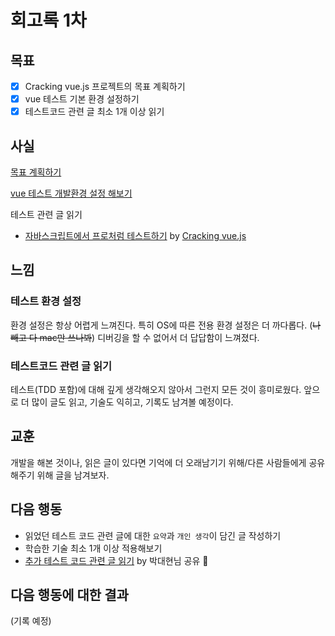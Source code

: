 # 회고록 1차

## 목표

* [x] Cracking vue.js 프로젝트의 목표 계획하기
* [x] vue 테스트 기본 환경 설정하기
* [x] 테스트코드 관련 글 최소 1개 이상 읽기

## 사실

[목표 계획하기](https://github.com/yahma25/practice-vue.js/blob/main/docs/2021%20%EC%98%A4%ED%94%88%EC%86%8C%EC%8A%A4%20%EC%BB%A8%ED%8A%B8%EB%A6%AC%EB%B7%B0%EC%85%98%20%EC%95%84%EC%B9%B4%EB%8D%B0%EB%AF%B8%20%ED%94%84%EB%A1%9C%EC%A0%9D%ED%8A%B8/%EA%B3%84%ED%9A%8D.md)

[vue 테스트 개발환경 설정 해보기](https://github.com/yahma25/practice-vue.js/issues/13)  

테스트 관련 글 읽기

* [자바스크립트에서 프로처럼 테스트하기](https://vueschool.io/articles/series/testing-like-a-pro-in-javascript/) by [Cracking vue.js](https://joshua1988.github.io/vue-camp/testing/coverage.html#%E1%84%8E%E1%85%A1%E1%86%B7%E1%84%80%E1%85%A9-%E1%84%89%E1%85%A1%E1%84%8B%E1%85%B5%E1%84%90%E1%85%B3)

## 느낌

### 테스트 환경 설정

환경 설정은 항상 어렵게 느껴진다. 특히 OS에 따른 전용 환경 설정은 더 까다롭다. (~~나 빼고 다 mac만 쓰나봐~~) 디버깅을 할 수 없어서 더 답답함이 느껴졌다.

### 테스트코드 관련 글 읽기

테스트(TDD 포함)에 대해 깊게 생각해오지 않아서 그런지 모든 것이 흥미로웠다. 앞으로 더 많이 글도 읽고, 기술도 익히고, 기록도 남겨볼 예정이다.

## 교훈

개발을 해본 것이나, 읽은 글이 있다면 기억에 더 오래남기기 위해/다른 사람들에게 공유해주기 위해 글을 남겨보자.

## 다음 행동

* 읽었던 테스트 코드 관련 글에 대한 `요약`과 `개인 생각`이 담긴 글 작성하기
* 학습한 기술 최소 1개 이상 적용해보기
* [추가 테스트 코드 관련 글 읽기](https://vuedose.tips/topics/testing) by 박대현님 공유 🙏

## 다음 행동에 대한 결과

(기록 예정)
